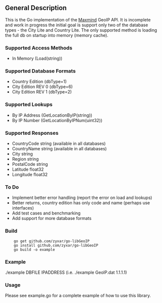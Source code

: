 ## General Description ##

This is the Go implementation of the [Maxmind](http://www.maxmind.com/app/ip-location) GeoIP API. It is incomplete and work in progress the initial goal is support only two of the database types - the City Lite and Country Lite. The only supported method is loading the full db on startup into memory (memory cache).

### Supported Access Methods ###

* In Memory (Load(string))

### Supported Database Formats ###

* Country Edition    (dbType=1)
* City Edition REV 0 (dbType=6)
* City Edition REV 1 (dbType=2)

### Supported Lookups ###

* By IP Address (GetLocationByIP(string))
* By IP Number  (GetLocationByIPNum(uint32))

### Supported Responses ###

* CountryCode string (available in all databases)
* CountryName string (available in all databases)
* City string
* Region string
* PostalCode string
* Latitude float32
* Longitude float32

### To Do ###
* Implement better error handling (report the error on load and lookups)
* Better returns, country edition has only code and name (perhaps use interfaces)
* Add test cases and benchmarking
* Add support for more database formats

### Build ###

        go get github.com/zyxar/go-libGeoIP
        go install github.com/zyxar/go-libGeoIP
        go build -o example

### Example ###

./example DBFILE IPADDRESS (i.e. ./example GeoIP.dat 1.1.1.1)

### Usage ###

Please see example.go for a complete example of how to use this library.

